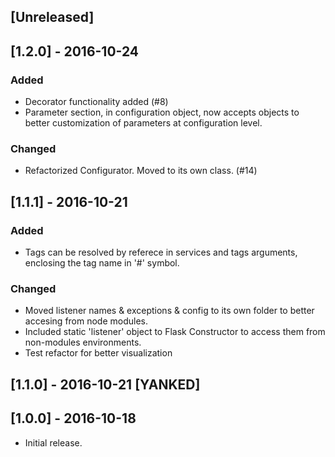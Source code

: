 ## [Unreleased]

## [1.2.0] - 2016-10-24
### Added
  - Decorator functionality added (#8)
  - Parameter section, in configuration object, now accepts objects to better customization of parameters at configuration level.

### Changed
  - Refactorized Configurator. Moved to its own class. (#14)

## [1.1.1] - 2016-10-21
### Added
  - Tags can be resolved by referece in services and tags arguments, enclosing the tag name in '#' symbol.
  
### Changed
  - Moved listener names & exceptions & config to its own folder to better accesing from node modules.
  - Included static 'listener' object to Flask Constructor to access them from non-modules environments.
  - Test refactor for better visualization

## [1.1.0] - 2016-10-21 [YANKED]

## [1.0.0] - 2016-10-18
  - Initial release.
